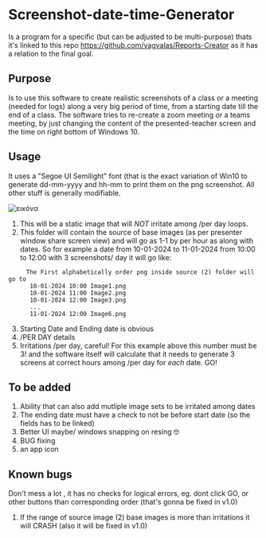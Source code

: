 # Screenshot-date-time-Generator

Is a program for a specific (but can be adjusted to be multi-purpose) thats it's linked to this repo https://github.com/vagvalas/Reports-Creator as it has a 
relation to the final goal.

## Purpose
Is to use this software to create realistic screenshots of a class or a meeting (needed for logs) along a very big period of time, from a starting date till the end 
of a class. The software tries to re-create a zoom meeting or a teams meeting, by just changing the content of the presented-teacher screen and the time on right bottom
of Windows 10.

## Usage

It uses a "Segoe UI Semilight" font (that is the exact variation of Win10 to generate dd-mm-yyyy and hh-mm to print them on the png screenshot.
All other stuff is generally modifiable.

![εικόνα](https://github.com/vagvalas/Screenshot-Generator/assets/19560574/8db09d08-9081-447a-b5e3-e129c6f01a7f)

1. This will be a static image that will *NOT* irritate among /per day loops.
2. This folder will contain the source of base images (as per presenter window share screen view) and will go as 1-1 by per hour as along with dates.
    So for example a date from 10-01-2024 to 11-01-2024 from 10:00 to 12:00 with 3 screenshots/ day it will go like:
```
     The First alphabetically order png inside source (2) folder will go to 
      10-01-2024 10:00 Image1.png
      10-01-2024 11:00 Image2.png
      10-01-2024 12:00 Image3.png
      ...
      11-01-2024 12:00 Image6.png
```
3. Starting Date and Ending date is obvious
4. /PER DAY details
5. Irritations /per day, careful! For this example above this number must be 3! and the software itself will calculate that it needs to generate 3 screens at correct
   hours among /per day for *each* date.
GO!

## To be added

1. Ability that can also add mutliple image sets to be irritated among dates
2. The ending date must have a check to not be before start date (so the fields has to be linked)
3. Better UI maybe/ windows snapping on resing 🤓
4. BUG fixing
5. an app icon

## Known bugs

Don't mess a lot , it has no checks for logical errors, eg. dont click GO, or other buttons than corresponding order (that's gonna be fixed in v1.0)
1. If the range of source image (2) base images is more than irritations it will CRASH (also it will be fixed in v1.0)
